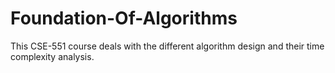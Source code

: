 # Foundation-Of-Algorithms
This CSE-551 course deals with the different algorithm design and their time complexity analysis.
